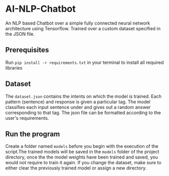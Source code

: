 # AI-NLP-Chatbot
An NLP based Chatbot over a simple fully connected neural network architecture using Tensorflow. Trained over a custom dataset specified in the JSON file.

## Prerequisites
Run `pip install -r requirements.txt` in your terminal to install all required libraries

## Dataset
The `dataset.json` contains the intents on which the model is trained. Each pattern (sentence) and response is given a particular tag. The model classifies each input sentence under
and gives out a random answer corresponding to that tag. The json file can be formatted according to the user's requirements.

## Run the program
Create a folder named `models` before you begin with the execution of the script.The trained models will be saved in the `models` folder of the project directory, once the the model weights have been trained and saved, you would not require to train it again.
If you change the dataset, make sure to either clear the previously trained model or assign a new directory. 

